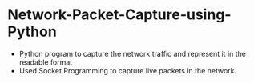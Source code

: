 # Network-Packet-Capture-using-Python
- Python program to capture the network traffic and represent it in the readable format
- Used Socket Programming to capture live packets in the network.
